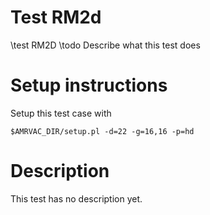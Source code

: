 # Test RM2d

\test RM2D
\todo Describe what this test does

# Setup instructions

Setup this test case with

    $AMRVAC_DIR/setup.pl -d=22 -g=16,16 -p=hd

# Description

This test has no description yet.



